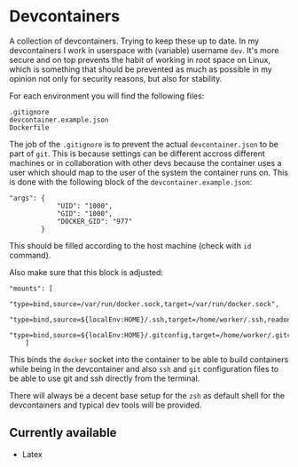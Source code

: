 # Devcontainers

A collection of devcontainers. Trying to keep these up to date.
In my devcontainers I work in userspace with (variable) username `dev`.
It's more secure and on top prevents the habit of working in root space on Linux, which is something that should be prevented as much as possible in my opinion not only for security reasons, but also for stability.

For each environment you will find the following files:
```
.gitignore
devcontainer.example.json
Dockerfile
```
The job of the `.gitignore` is to prevent the actual `devcontainer.json` to be part of `git`. This is because settings can be different accross different machines or in collaboration with other devs because the container uses a user which should map to the user of the system the container runs on. This is done with the following block of the `devcontainer.example.json`:
```
"args": {
            "UID": "1000",
            "GID": "1000",
            "DOCKER_GID": "977"
        }
```
This should be filled according to the host machine (check with `id` command).

Also make sure that this block is adjusted:
```
"mounts": [
        "type=bind,source=/var/run/docker.sock,target=/var/run/docker.sock",
        "type=bind,source=${localEnv:HOME}/.ssh,target=/home/worker/.ssh,readonly",
        "type=bind,source=${localEnv:HOME}/.gitconfig,target=/home/worker/.gitconfig,readonly"
    ]
```
This binds the `docker` socket into the container to be able to build containers while being in the devcontainer and also `ssh` and `git` configuration files to be able to use git and ssh directly from the terminal.

There will always be a decent base setup for the `zsh` as default shell for the devcontainers and typical dev tools will be provided.


## Currently available
- Latex

